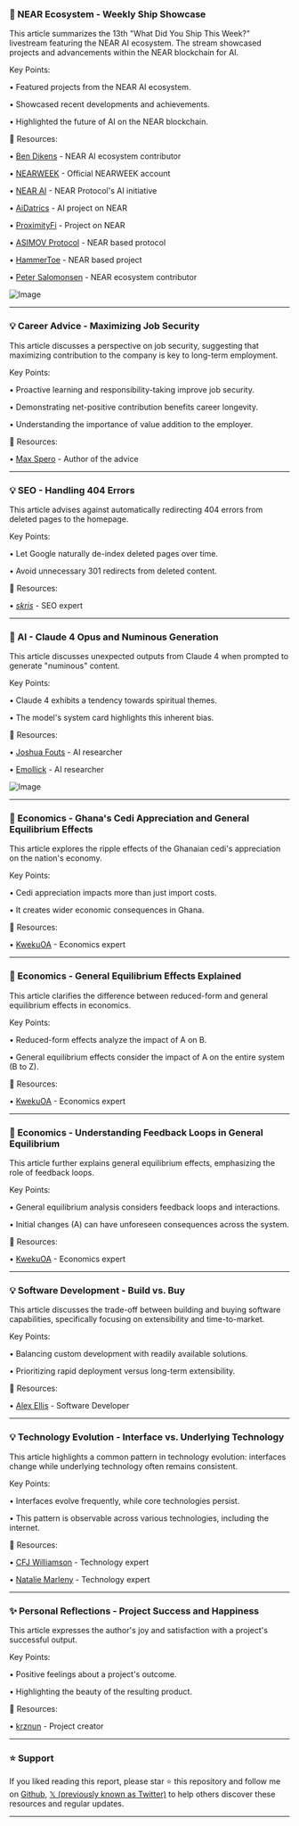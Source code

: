 ### 🚀 NEAR Ecosystem - Weekly Ship Showcase

This article summarizes the 13th "What Did You Ship This Week?" livestream featuring the NEAR AI ecosystem.  The stream showcased projects and advancements within the NEAR blockchain for AI.


Key Points:

• Featured projects from the NEAR AI ecosystem.

• Showcased recent developments and achievements.

• Highlighted the future of AI on the NEAR blockchain.


🔗 Resources:

• [Ben Dikens](https://x.com/bendiken) - NEAR AI ecosystem contributor

• [NEARWEEK](https://x.com/NEARWEEK) - Official NEARWEEK account

• [NEAR AI](https://x.com/near_ai) - NEAR Protocol's AI initiative

• [AiDatrics](https://x.com/AiDatrics) - AI project on NEAR

• [ProximityFi](https://x.com/proximityfi) -  Project on NEAR

• [ASIMOV Protocol](https://x.com/ASIMOV_Protocol) - NEAR based protocol

• [HammerToe](https://x.com/HammerToe) - NEAR based project

• [Peter Salomonsen](https://x.com/salomonsen_p) - NEAR ecosystem contributor

![Image](https://pbs.twimg.com/media/GsHJnwBXUAE8iIO?format=jpg&name=small)


---

### 💡 Career Advice - Maximizing Job Security

This article discusses a perspective on job security, suggesting that maximizing contribution to the company is key to long-term employment.


Key Points:

• Proactive learning and responsibility-taking improve job security.

• Demonstrating net-positive contribution benefits career longevity.

• Understanding the importance of value addition to the employer.


🔗 Resources:

• [Max Spero](https://x.com/max_spero_) - Author of the advice


---

### 💡 SEO - Handling 404 Errors

This article advises against automatically redirecting 404 errors from deleted pages to the homepage.


Key Points:

• Let Google naturally de-index deleted pages over time.

• Avoid unnecessary 301 redirects from deleted content.


🔗 Resources:

• [_skris_](https://x.com/_skris) - SEO expert


---

### 🤖 AI - Claude 4 Opus and Numinous Generation

This article discusses unexpected outputs from Claude 4 when prompted to generate "numinous" content.


Key Points:

• Claude 4 exhibits a tendency towards spiritual themes.

• The model's system card highlights this inherent bias.


🔗 Resources:

• [Joshua Fouts](https://x.com/JoshuaSFouts) - AI researcher

• [Emollick](https://x.com/emollick) - AI researcher


![Image](https://pbs.twimg.com/amplify_video_thumb/1927973194444509184/img/J7z9GXczqoqLUb0G.jpg)


---

### 🤖 Economics - Ghana's Cedi Appreciation and General Equilibrium Effects

This article explores the ripple effects of the Ghanaian cedi's appreciation on the nation's economy.


Key Points:

• Cedi appreciation impacts more than just import costs.

• It creates wider economic consequences in Ghana.


🔗 Resources:

• [KwekuOA](https://x.com/KwekuOA) -  Economics expert


---

### 🤖 Economics - General Equilibrium Effects Explained

This article clarifies the difference between reduced-form and general equilibrium effects in economics.


Key Points:

• Reduced-form effects analyze the impact of A on B.

• General equilibrium effects consider the impact of A on the entire system (B to Z).


🔗 Resources:

• [KwekuOA](https://x.com/KwekuOA) - Economics expert


---

### 🤖 Economics - Understanding Feedback Loops in General Equilibrium

This article further explains general equilibrium effects, emphasizing the role of feedback loops.


Key Points:

• General equilibrium analysis considers feedback loops and interactions.

• Initial changes (A) can have unforeseen consequences across the system.


🔗 Resources:

• [KwekuOA](https://x.com/KwekuOA) - Economics expert


---

### 💡 Software Development - Build vs. Buy

This article discusses the trade-off between building and buying software capabilities, specifically focusing on extensibility and time-to-market.


Key Points:

• Balancing custom development with readily available solutions.

• Prioritizing rapid deployment versus long-term extensibility.


🔗 Resources:

• [Alex Ellis](https://x.com/alexellisuk) - Software Developer


---

### 💡 Technology Evolution - Interface vs. Underlying Technology

This article highlights a common pattern in technology evolution: interfaces change while underlying technology often remains consistent.


Key Points:

• Interfaces evolve frequently, while core technologies persist.

•  This pattern is observable across various technologies, including the internet.


🔗 Resources:

• [CFJ Williamson](https://x.com/CFJWilliamson) - Technology expert

• [Natalie Marleny](https://x.com/NatalieMarleny) - Technology expert


---

### ✨ Personal Reflections - Project Success and Happiness

This article expresses the author's joy and satisfaction with a project's successful output.


Key Points:

• Positive feelings about a project's outcome.

• Highlighting the beauty of the resulting product.


🔗 Resources:

• [krznun](https://x.com/krznun) - Project creator


---

### ⭐️ Support

If you liked reading this report, please star ⭐️ this repository and follow me on [Github](https://github.com/Drix10), [𝕏 (previously known as Twitter)](https://x.com/DRIX_10_) to help others discover these resources and regular updates.

---